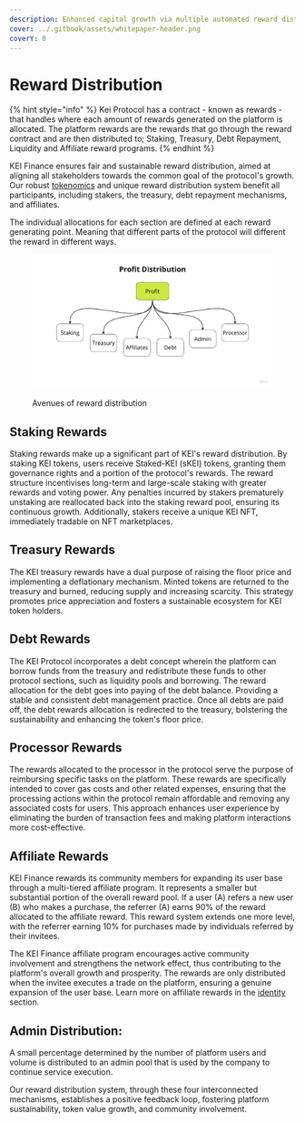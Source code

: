 ```yaml
---
description: Enhanced capital growth via multiple automated reward distribution pathways.
cover: ../.gitbook/assets/whitepaper-header.png
coverY: 0
---
```


# Reward Distribution

{% hint style="info" %}
Kei Protocol has a contract - known as rewards - that handles where each amount of rewards generated on the platform is allocated. The platform rewards are the rewards that go through the reward contract and are then distributed to; Staking, Treasury, Debt Repayment, Liquidity and Affiliate reward programs.
{% endhint %}

KEI Finance ensures fair and sustainable reward distribution, aimed at aligning all stakeholders towards the common goal of the protocol's growth. Our robust [tokenomics](broken-reference) and unique reward distribution system benefit all participants, including stakers, the treasury, debt repayment mechanisms, and affiliates.

The individual allocations for each section are defined at each reward generating point. Meaning that different parts of the protocol will different the reward in different ways.

<figure><img src="../.gitbook/assets/image (38).png" alt=""><figcaption><p>Avenues of reward distribution</p></figcaption></figure>

## Staking Rewards

Staking rewards make up a significant part of KEI's reward distribution. By staking KEI tokens, users receive Staked-KEI (sKEI) tokens, granting them governance rights and a portion of the protocol's rewards. The reward structure incentivises long-term and large-scale staking with greater rewards and voting power. Any penalties incurred by stakers prematurely unstaking are reallocated back into the staking reward pool, ensuring its continuous growth. Additionally, stakers receive a unique KEI NFT, immediately tradable on NFT marketplaces.

## Treasury Rewards

The KEI treasury rewards have a dual purpose of raising the floor price and implementing a deflationary mechanism. Minted tokens are returned to the treasury and burned, reducing supply and increasing scarcity. This strategy promotes price appreciation and fosters a sustainable ecosystem for KEI token holders.

## Debt Rewards

The KEI Protocol incorporates a debt concept wherein the platform can borrow funds from the treasury and redistribute these funds to other protocol sections, such as liquidity pools and borrowing. The reward allocation for the debt goes into paying of the debt balance. Providing a stable and consistent debt management practice. Once all debts are paid off, the debt rewards allocation is redirected to the treasury, bolstering the sustainability and enhancing the token's floor price.

## Processor Rewards

The rewards allocated to the processor in the protocol serve the purpose of reimbursing specific tasks on the platform. These rewards are specifically intended to cover gas costs and other related expenses, ensuring that the processing actions within the protocol remain affordable and removing any associated costs for users. This approach enhances user experience by eliminating the burden of transaction fees and making platform interactions more cost-effective.

## Affiliate Rewards

KEI Finance rewards its community members for expanding its user base through a multi-tiered affiliate program. It represents a smaller but substantial portion of the overall reward pool. If a user (A) refers a new user (B) who makes a purchase, the referrer (A) earns 90% of the reward allocated to the affiliate reward. This reward system extends one more level, with the referrer earning 10% for purchases made by individuals referred by their invitees.

The KEI Finance affiliate program encourages active community involvement and strengthens the network effect, thus contributing to the platform's overall growth and prosperity. The rewards are only distributed when the invitee executes a trade on the platform, ensuring a genuine expansion of the user base.  Learn more on affiliate rewards in the [identity](../product-and-offerings/affiliate/) section.

## Admin Distribution:

A small percentage determined by the number of platform users and volume is distributed to an admin pool that is used by the company to continue service execution.&#x20;



Our reward distribution system, through these four interconnected mechanisms, establishes a positive feedback loop, fostering platform sustainability, token value growth, and community involvement.
